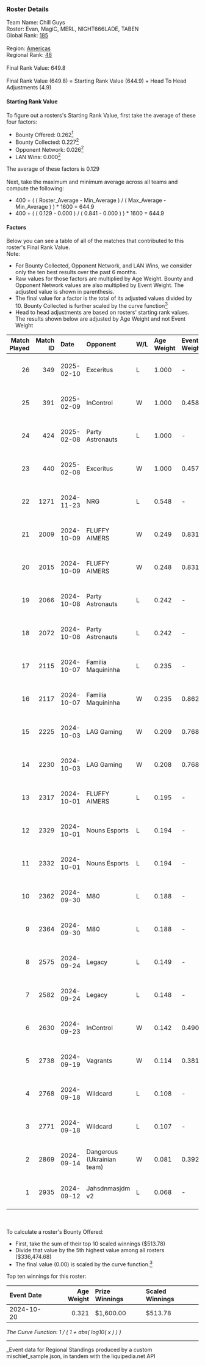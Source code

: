 ### Roster Details<br />
Team Name: Chill Guys<br />
Roster: Evan, MagiC, MERL, NIGHT666LADE, TABEN<br />
Global Rank: [185](../../standings_global_2025_03_01.md)<br />
<br />
Region: [Americas]( ../../standings_americas_2025_03_01.md)<br />
Regional Rank: [48]( ../../standings_americas_2025_03_01.md)<br />
<br />
Final Rank Value:  649.8<br />
<br />
Final Rank Value (649.8) = Starting Rank Value (644.9) + Head To Head Adjustments (4.9)<br />

#### Starting Rank Value<br />
To figure out a rosters's Starting Rank Value, first take the average of these four factors:<br />
- Bounty Offered: 0.262[<sup>1</sup>](#table2)
- Bounty Collected: 0.227[<sup>2</sup>](#table1)
- Opponent Network: 0.026[<sup>2</sup>](#table1)
- LAN Wins: 0.000[<sup>2</sup>](#table1)

The average of these factors is 0.129<br />
<br />
Next, take the maximum and minimum average across all teams and compute the following:<br />
- 400 + ( ( Roster_Average - Min_Average ) / ( Max_Average - Min_Average ) ) * 1600 = 644.9
- 400 + ( ( 0.129 - 0.000 ) / ( 0.841 - 0.000 ) ) * 1600 = 644.9


#### Factors<br />
Below you can see a table of all of the matches that contributed to this roster's Final Rank Value.<br />
Note:<br />

- For Bounty Collected, Opponent Network, and LAN Wins, we consider only the ten best results over the past 6 months.
- Raw values for those factors are multiplied by Age Weight. Bounty and Opponent Network values are also multiplied by Event Weight. The adjusted value is shown in parenthesis.
- The final value for a factor is the total of its adjusted values divided by 10. Bounty Collected is further scaled by the curve function[<sup>3</sup>](#curveFunction)
- Head to head adjustments are based on rosters' starting rank values. The results shown below are adjusted by Age Weight and not Event Weight
<span id="table1"></span><br />


| Match Played | Match ID | Date       | Opponent                   | W/L | Age Weight | Event Weight | Bounty Collected | Opponent Network | LAN Wins  | H2H Adj. | Roster                                    |
| -: | -: | :- | :- | :- | :- | :- | :- | :- | :- | -: | :- |
|           26 |      349 | 2025-02-10 | Exceritus                  | L   | 1.000      | -            | -                | -                | -         |   -17.18 | Evan, MagiC, MERL, NIGHT666LADE, TABEN    |
|           25 |      391 | 2025-02-09 | InControl                  | W   | 1.000      | 0.458        | 0.001 (0.001)    | 0.075 (0.034)    | 0 (0.000) |    14.32 | Evan, MagiC, MERL, NIGHT666LADE, TABEN    |
|           24 |      424 | 2025-02-08 | Party Astronauts           | L   | 1.000      | -            | -                | -                | -         |    -9.41 | Evan, MagiC, MERL, NIGHT666LADE, TABEN    |
|           23 |      440 | 2025-02-08 | Exceritus                  | W   | 1.000      | 0.457        | 0.000 (0.000)    | 0.184 (0.084)    | 0 (0.000) |    12.94 | Evan, MagiC, MERL, NIGHT666LADE, TABEN    |
|           22 |     1271 | 2024-11-23 | NRG                        | L   | 0.548      | -            | -                | -                | -         |    -1.86 | Evan, MagiC, Merl, NIGHT666LADE, TABEN    |
|           21 |     2009 | 2024-10-09 | FLUFFY AIMERS              | W   | 0.249      | 0.831        | 0.005 (0.001)    | 0.223 (0.046)    | 0 (0.000) |     5.45 | Evan, HorizoN, MagiC, NIGHT666LADE, TABEN |
|           20 |     2015 | 2024-10-09 | FLUFFY AIMERS              | W   | 0.248      | 0.831        | 0.005 (0.001)    | 0.223 (0.046)    | 0 (0.000) |     5.54 | Evan, HorizoN, MagiC, NIGHT666LADE, TABEN |
|           19 |     2066 | 2024-10-08 | Party Astronauts           | L   | 0.242      | -            | -                | -                | -         |    -2.29 | Evan, HorizoN, MagiC, NIGHT666LADE, TABEN |
|           18 |     2072 | 2024-10-08 | Party Astronauts           | L   | 0.242      | -            | -                | -                | -         |    -2.33 | Evan, HorizoN, MagiC, NIGHT666LADE, TABEN |
|           17 |     2115 | 2024-10-07 | Familia Maquininha         | L   | 0.235      | -            | -                | -                | -         |    -3.58 | Evan, HorizoN, MagiC, NIGHT666LADE, TABEN |
|           16 |     2117 | 2024-10-07 | Familia Maquininha         | W   | 0.235      | 0.862        | 0.003 (0.001)    | 0.133 (0.027)    | 0 (0.000) |     3.89 | Evan, HorizoN, MagiC, NIGHT666LADE, TABEN |
|           15 |     2225 | 2024-10-03 | LAG Gaming                 | W   | 0.209      | 0.768        | 0.001 (0.000)    | 0.028 (0.004)    | 0 (0.000) |     2.88 | Evan, HorizoN, MagiC, NIGHT666LADE, TABEN |
|           14 |     2230 | 2024-10-03 | LAG Gaming                 | W   | 0.208      | 0.768        | 0.001 (0.000)    | 0.028 (0.004)    | 0 (0.000) |     2.93 | Evan, HorizoN, MagiC, NIGHT666LADE, TABEN |
|           13 |     2317 | 2024-10-01 | FLUFFY AIMERS              | L   | 0.195      | -            | -                | -                | -         |    -1.83 | Evan, HorizoN, MagiC, NIGHT666LADE, TABEN |
|           12 |     2329 | 2024-10-01 | Nouns Esports              | L   | 0.194      | -            | -                | -                | -         |    -2.26 | Evan, HorizoN, MagiC, NIGHT666LADE, TABEN |
|           11 |     2332 | 2024-10-01 | Nouns Esports              | L   | 0.194      | -            | -                | -                | -         |    -2.30 | Evan, HorizoN, MagiC, NIGHT666LADE, TABEN |
|           10 |     2362 | 2024-09-30 | M80                        | L   | 0.188      | -            | -                | -                | -         |    -0.78 | Evan, HorizoN, MagiC, NIGHT666LADE, TABEN |
|            9 |     2364 | 2024-09-30 | M80                        | L   | 0.188      | -            | -                | -                | -         |    -0.78 | Evan, HorizoN, MagiC, NIGHT666LADE, TABEN |
|            8 |     2575 | 2024-09-24 | Legacy                     | L   | 0.149      | -            | -                | -                | -         |    -0.66 | Evan, HorizoN, MagiC, NIGHT666LADE, TABEN |
|            7 |     2582 | 2024-09-24 | Legacy                     | L   | 0.148      | -            | -                | -                | -         |    -0.67 | Evan, HorizoN, MagiC, NIGHT666LADE, TABEN |
|            6 |     2630 | 2024-09-23 | InControl                  | W   | 0.142      | 0.490        | 0.001 (0.000)    | 0.075 (0.005)    | 0 (0.000) |     2.11 | Evan, HorizoN, MagiC, NIGHT666LADE, TABEN |
|            5 |     2738 | 2024-09-19 | Vagrants                   | W   | 0.114      | 0.381        | 0.001 (0.000)    | 0.174 (0.008)    | 0 (0.000) |     1.85 | Evan, HorizoN, MagiC, NIGHT666LADE, TABEN |
|            4 |     2768 | 2024-09-18 | Wildcard                   | L   | 0.108      | -            | -                | -                | -         |    -0.05 | Evan, HorizoN, MagiC, NIGHT666LADE, TABEN |
|            3 |     2771 | 2024-09-18 | Wildcard                   | L   | 0.107      | -            | -                | -                | -         |    -0.05 | Evan, HorizoN, MagiC, NIGHT666LADE, TABEN |
|            2 |     2869 | 2024-09-14 | Dangerous (Ukrainian team) | W   | 0.081      | 0.392        | 0.000 (0.000)    | 0.000 (0.000)    | 0 (0.000) |     0.52 | Evan, HorizoN, MagiC, NIGHT666LADE, TABEN |
|            1 |     2935 | 2024-09-12 | Jahsdnmasjdm v2            | L   | 0.068      | -            | -                | -                | -         |    -1.52 | Evan, HorizoN, MagiC, NIGHT666LADE, TABEN |

<br />
<span id="table2"></span><br />
To calculate a roster's Bounty Offered:<br />

- First, take the sum of their top 10 scaled winnings ($513.78)
- Divide that value by the 5th highest value among all rosters ($336,474.68)
- The final value (0.00) is scaled by the curve function.[<sup>3</sup>](#curveFunction)

Top ten winnings for this roster:<br />

| Event Date | Age Weight | Prize Winnings | Scaled Winnings |
| :- | -: | :- | :- |
| 2024-10-20 |      0.321 | $1,600.00      | $513.78         |


<span id="curveFunction"></span>_The Curve Function: 1 / ( 1 + abs( log10( x ) ) )_<br />

---
_Event data for Regional Standings produced by a custom mischief_sample.json, in tandem with the liquipedia.net API<br />
